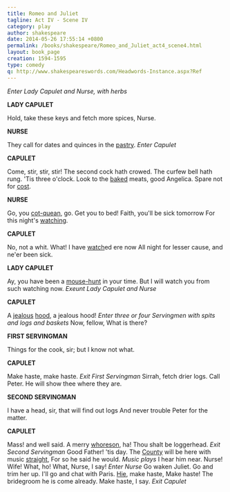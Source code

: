 ```yaml
---
title: Romeo and Juliet
tagline: Act IV - Scene IV
category: play
author: shakespeare
date: 2014-05-26 17:55:14 +0800
permalink: /books/shakespeare/Romeo_and_Juliet_act4_scene4.html
layout: book_page
creation: 1594-1595
type: comedy
q: http://www.shakespeareswords.com/Headwords-Instance.aspx?Ref
---
```


_Enter Lady Capulet and Nurse, with herbs_

**LADY CAPULET**

Hold, take these keys and fetch more spices, Nurse.



**NURSE**

They call for dates and quinces in the [pastry][1].
_Enter Capulet_

[1]: {{page.q}}=13438 "pastry (n.): pastry-making part of the kitchen"


**CAPULET**

Come, stir, stir, stir! The second cock hath crowed.
The curfew bell hath rung. 'Tis three o'clock.
Look to the [baked][2] meats, good Angelica.
Spare not for [cost][3].

[2]: {{page.q}}=1752 "baked meats (n.): pies, pastries"
[3]: {{page.q}}=2876 "cost (n.) 1: outlay, expense, expenditure"


**NURSE**

Go, you [cot-quean][4], go.
Get you to bed! Faith, you'll be sick tomorrow
For this night's [watching][5].

[4]: {{page.q}}=3782 "cot-quean (n.): man acting the housewife, meddler in household affairs"
[5]: {{page.q}}=7768 "watching (n.): wakefulness, sleeplessness, vigilance"


**CAPULET**

No, not a whit. What! I have [watch][6]ed ere now
All night for lesser cause, and ne'er been sick.

[6]: {{page.q}}=7558 "watch (v.) 1: stay awake, keep vigil"


**LADY CAPULET**

Ay, you have been a [mouse-hunt][7] in your time.
But I will watch you from such watching now.
_Exeunt Lady Capulet and Nurse_

[7]: {{page.q}}=11113 "mouse-hunt (n.): mouse-hunter; prowler, pursuer of women"


**CAPULET**

A [jealous][9] [hood][8], a jealous hood!
_Enter three or four Servingmen with spits and logs and baskets_
Now, fellow,
What is there?

[8]: {{page.q}}=18719 "hood (n.): [unclear meaning] head-covering, bonnet"
[9]: {{page.q}}=18964 "jealous-hood (n.): [unclear meaning] state of being jealous"


**FIRST SERVINGMAN**

Things for the cook, sir; but I know not what.



**CAPULET**

Make haste, make haste.
_Exit First Servingman_
Sirrah, fetch drier logs.
Call Peter. He will show thee where they are.



**SECOND SERVINGMAN**

I have a head, sir, that will find out logs
And never trouble Peter for the matter.



**CAPULET**

Mass! and well said. A merry [whoreson][10], ha!
Thou shalt be loggerhead.
_Exit Second Servingman_
Good Father! 'tis day.
The [County][11] will be here with music [straight][12],
For so he said he would.
_Music plays_
I hear him near.
Nurse! Wife! What, ho! What, Nurse, I say!
_Enter Nurse_
Go waken Juliet. Go and trim her up.
I'll go and chat with Paris. [Hie][13], make haste,
Make haste! The bridegroom he is come already.
Make haste, I say.
_Exit Capulet_

[10]: {{page.q}}=7804 "whoreson (n.): [son of a whore; serious or jocular term of abuse] fellow, bastard"
[11]: {{page.q}}=3568 "county (n.) 1: [title of rank] count"
[12]: {{page.q}}=14086 "straight (adv.): straightaway, immediately, at once"
[13]: {{page.q}}=18172 "hie (v.): hasten, hurry, speed"


